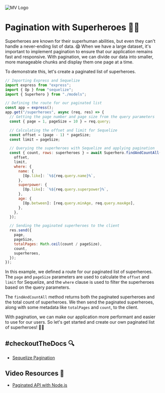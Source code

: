 ![MV Logo](/logo.jpg)

# Pagination with Superheroes 🦸‍♂️
Superheroes are known for their superhuman abilities, but even they can't handle a never-ending list of data. 😱 When we have a large dataset, it's important to implement pagination to ensure that our application remains fast and responsive. With pagination, we can divide our data into smaller, more manageable chunks and display them one page at a time.

To demonstrate this, let's create a paginated list of superheroes.

```js
// Importing Express and Sequelize
import express from "express";
import { Op } from "sequelize";
import { Superhero } from "./models";

// Defining the route for our paginated list
const app = express();
app.get("/superheroes", async (req, res) => {
  // Getting the page number and page size from the query parameters
  const { page = 1, pageSize = 10 } = req.query;

  // Calculating the offset and limit for Sequelize
  const offset = (page - 1) * pageSize;
  const limit = pageSize;

  // Querying the superheroes with Sequelize and applying pagination
  const { count, rows: superheroes } = await Superhero.findAndCountAll({
    offset,
    limit,
    where: {
      name: {
        [Op.like]: `%${req.query.name}%`,
      },
      superpower: {
        [Op.like]: `%${req.query.superpower}%`,
      },
      age: {
        [Op.between]: [req.query.minAge, req.query.maxAge],
      },
    },
  });

  // Sending the paginated superheroes to the client
  res.send({
    page,
    pageSize,
    totalPages: Math.ceil(count / pageSize),
    count,
    superheroes,
  });
});

```

In this example, we defined a route for our paginated list of superheroes. The `page` and `pageSize` parameters are used to calculate the `offset` and `limit` for Sequelize, and the `where` clause is used to filter the superheroes based on the query parameters.

The `findAndCountAll` method returns both the paginated superheroes and the total count of superheroes. We then send the paginated superheroes, along with some metadata like `totalPages` and `count`, to the client.

With pagination, we can make our application more performant and easier to use for our users. So let's get started and create our own paginated list of superheroes! 🦸‍♀️

## #checkoutTheDocs 🔍
- [Sequelize Pagination](https://sequelize.org/docs/v6/core-concepts/model-querying-basics/#limits-and-pagination)

## Video Resources 🎥
- [Paginated API with Node.js](https://youtu.be/ZX3qt0UWifc?t=273)
